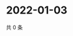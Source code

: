 # 2022-01-03

共 0 条

<!-- BEGIN WEIBO -->
<!-- 最后更新时间 Mon Jan 03 2022 12:20:21 GMT+0800 (China Standard Time) -->

<!-- END WEIBO -->
